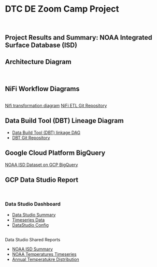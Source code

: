 <h1>DTC DE Zoom Camp Project</h1>
<br>
<h2>Project Results and Summary: NOAA Integrated Surface Database (ISD)</h2>
<p>
<h2>Architecture Diagram</h2><br>  
<h2>NiFi Workflow Diagrams</h2><br>
<a href="https://github.com/ptking777/dtc-de-project/blob/main/images/nifi-data-flow.png">Nifi transformation diagram</a>
<a href="https://github.com/ptking777/dtc_de_nifi_project">NiFi ETL Git Repository</a>
<p>
<h2>Data Build Tool (DBT) Lineage Diagram</h2>
<ul><li>
<a href="https://github.com/ptking777/dtc-de-project/blob/main/images/lineage-dark.png">Data Build Tool (DBT) linkage DAG</a>
</li><li>
<a href="https://github.com/ptking777/dbt_noaa_zoom">DBT Git Repository</a>
  </li>
  </ul>
<p>
<h2>Google Cloud Platform BigQuery</h2>
<a href="https://github.com/ptking777/dtc-de-project/blob/main/images/bigquery1.png">NOAA ISD Dataset on GCP BigQuery</a>
<p>
<h2>GCP Data Studio Report</h2><br>
<h3>Data Studio Dashboard</h3>
<ul>
  <li>
<a href="https://github.com/ptking777/dtc-de-project/blob/main/images/NOAA_ISD_Temperature_Ranges.pdf">Data Studio Summary</a>
  </li><li>
<a href="https://github.com/ptking777/dtc-de-project/blob/main/images/NOAA_ISD%202.pdf">Timeseries Data</a>
  </li><li>
<a href="https://github.com/ptking777/dtc-de-project/blob/main/images/data-studio-config.png">DataStudio Config</a>
  </li>
  </ul>
<br>
Data Studio Shared Reports<br>
<ul>  
<li> 
<a href="https://datastudio.google.com/reporting/cc59e191-29d1-4ccc-96b9-aa40df0f972a">NOAA ISD Summary</a>
  </li>
  <li>
<a href="https://datastudio.google.com/reporting/84dab303-90a3-4e8a-b198-6301f727a267">NOAA Temperatures Timeseries</a> 
  </li>
  <li>
<a href="https://datastudio.google.com/reporting/14168147-b487-42fb-851f-14f22854592c">Annual Temperatukre Distribution</a>  
  </li>
</ul>
<p>
